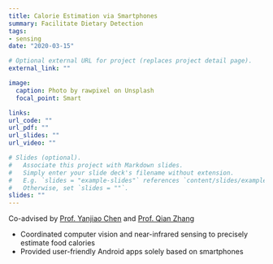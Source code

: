 ```yaml
---
title: Calorie Estimation via Smartphones
summary: Facilitate Dietary Detection
tags:
- sensing
date: "2020-03-15"

# Optional external URL for project (replaces project detail page).
external_link: ""

image:
  caption: Photo by rawpixel on Unsplash
  focal_point: Smart

links:
url_code: ""
url_pdf: ""
url_slides: ""
url_video: ""

# Slides (optional).
#   Associate this project with Markdown slides.
#   Simply enter your slide deck's filename without extension.
#   E.g. `slides = "example-slides"` references `content/slides/example-slides.md`.
#   Otherwise, set `slides = ""`.
slides: ""
---
```

Co-advised by [Prof. Yanjiao Chen](https://iqua.ece.toronto.edu/ychen/) and [Prof. Qian Zhang](http://home.cse.ust.hk/~qianzh/)

- Coordinated computer vision and near-infrared sensing to precisely estimate food calories
- Provided user-friendly Android apps solely based on smartphones
